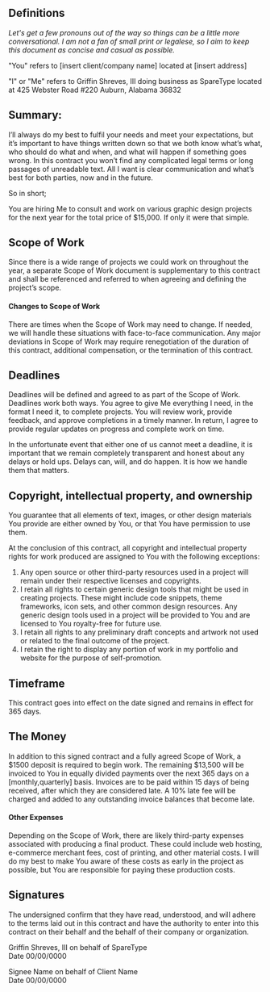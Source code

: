 ## Definitions
_Let's get a few pronouns out of the way so things can be a little more conversational. I am not a fan of small print or legalese, so I aim to keep this document as concise and casual as possible._

"You" refers to [insert client/company name] located at [insert address]

"I" or "Me" refers to Griffin Shreves, III doing business as SpareType located at 425 Webster Road #220 Auburn, Alabama 36832

## Summary:
I’ll always do my best to fulfil your needs and meet your expectations, but it’s important to have things written down so that we both know what’s what, who should do what and when, and what will happen if something goes wrong. In this contract you won’t find any complicated legal terms or long passages of unreadable text. All I want is clear communication and what’s best for both parties, now and in the future.

So in short;

You are hiring Me to consult and work on various graphic design projects for the next year for the total price of $15,000. If only it were that simple.

## Scope of Work
Since there is a wide range of projects we could work on throughout the year, a separate Scope of Work document is supplementary to this contract and shall be referenced and referred to when agreeing and defining the project’s scope.

#### Changes to Scope of Work
There are times when the Scope of Work may need to change. If needed, we will handle these situations with face-to-face communication. Any major deviations in Scope of Work may require renegotiation of the duration of this contract, additional compensation, or the termination of this contract.

## Deadlines
Deadlines will be defined and agreed to as part of the Scope of Work. Deadlines work both ways. You agree to give Me everything I need, in the format I need it, to complete projects. You will review work, provide feedback, and approve completions in a timely manner. In return, I agree to provide regular updates on progress and complete work on time.

In the unfortunate event that either one of us cannot meet a deadline, it is important that we remain completely transparent and honest about any delays or hold ups. Delays can, will, and do happen. It is how we handle them that matters.

##  Copyright, intellectual property, and ownership
You guarantee that all elements of text, images, or other design materials You provide are either owned by You, or that You have permission to use them.

At the conclusion of this contract, all copyright and intellectual property rights for work produced are assigned to You with the following exceptions:

1. Any open source or other third-party resources used in a project will remain under their respective licenses and copyrights.
2. I retain all rights to certain generic design tools that might be used in creating projects. These might include code snippets, theme frameworks, icon sets, and other common design resources. Any generic design tools used in a project will be provided to You and are licensed to You royalty-free for future use.
3. I retain all rights to any preliminary draft concepts and artwork not used or related to the final outcome of the project.
4. I retain the right to display any portion of work in my portfolio and website for the purpose of self-promotion.

## Timeframe
This contract goes into effect on the date signed and remains in effect for 365 days.

## The Money
In addition to this signed contract and a fully agreed Scope of Work, a $1500 deposit is required to begin work. The remaining $13,500 will be invoiced to You in equally divided payments over the next 365 days on a [monthly,quarterly] basis. Invoices are to be paid within 15 days of being received, after which they are considered late. A 10% late fee will be charged and added to any outstanding invoice balances that become late.

#### Other Expenses
Depending on the Scope of Work, there are likely third-party expenses associated with producing a final product. These could include web hosting, e-commerce merchant fees, cost of printing, and other material costs. I will do my best to make You aware of these costs as early in the project as possible, but You are responsible for paying these production costs.

## Signatures

The undersigned confirm that they have read, understood, and will adhere to the terms laid out in this contract and have the authority to enter into this contract on their behalf and the behalf of their company or organization.



Griffin Shreves, III on behalf of SpareType  
Date 00/00/0000



Signee Name on behalf of Client Name  
Date 00/00/0000